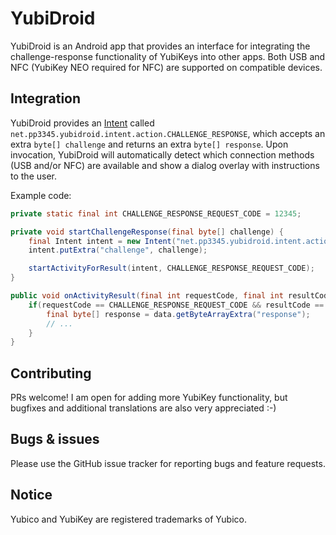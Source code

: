 # YubiDroid
YubiDroid is an Android app that provides an interface for integrating the challenge-response functionality
of YubiKeys into other apps. Both USB and NFC (YubiKey NEO required for NFC) are supported on compatible devices.

## Integration
YubiDroid provides an [Intent](https://developer.android.com/reference/android/content/Intent.html) called 
`net.pp3345.yubidroid.intent.action.CHALLENGE_RESPONSE`, which accepts an extra `byte[] challenge` and returns an extra 
`byte[] response`.
Upon invocation, YubiDroid will automatically detect which connection methods (USB and/or NFC) are available and show a dialog 
overlay with instructions to the user.

Example code:
```java
private static final int CHALLENGE_RESPONSE_REQUEST_CODE = 12345;

private void startChallengeResponse(final byte[] challenge) {
    final Intent intent = new Intent("net.pp3345.yubidroid.intent.action.CHALLENGE_RESPONSE");
    intent.putExtra("challenge", challenge);

    startActivityForResult(intent, CHALLENGE_RESPONSE_REQUEST_CODE);
}

public void onActivityResult(final int requestCode, final int resultCode, final Intent data) {
    if(requestCode == CHALLENGE_RESPONSE_REQUEST_CODE && resultCode == RESULT_OK) {
        final byte[] response = data.getByteArrayExtra("response");
        // ...
    }
}
```

## Contributing
PRs welcome! I am open for adding more YubiKey functionality, but bugfixes and additional translations are also very appreciated :-)

## Bugs & issues
Please use the GitHub issue tracker for reporting bugs and feature requests.

## Notice
Yubico and YubiKey are registered trademarks of Yubico.

